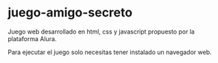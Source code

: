 # juego-amigo-secreto
Juego web desarrollado en html, css y javascript propuesto por la plataforma Alura.

Para ejecutar el juego solo necesitas tener instalado un navegador web.